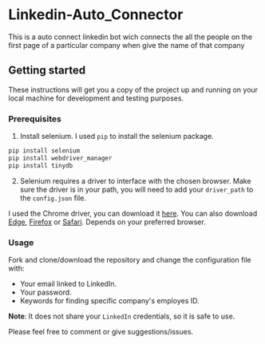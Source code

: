 # Linkedin-Auto_Connector 

This is a auto connect linkedin bot wich connects the all the people on the first page of a particular company when give the name of that company 

## Getting started

These instructions will get you a copy of the project up and running on your local machine for development and testing purposes.

### Prerequisites

1. Install selenium. I used `pip` to install the selenium package.

``` bash
pip install selenium
pip install webdriver_manager
pip install tinydb 
   ```

2. Selenium requires a driver to interface with the chosen browser. Make sure the driver is in your path, you will need to add your `driver_path` to the `config.json` file.

I used the Chrome driver, you can download it [here](https://sites.google.com/a/chromium.org/chromedriver/downloads). You can also download [Edge](https://developer.microsoft.com/en-us/microsoft-edge/tools/webdriver/), [Firefox](https://github.com/mozilla/geckodriver/releases) or [Safari](https://webkit.org/blog/6900/webdriver-support-in-safari-10/). Depends on your preferred browser.

### Usage

Fork and clone/download the repository and change the configuration file with:

* Your email linked to LinkedIn.
* Your password.
* Keywords for finding specific company's employes ID.

**Note**: It does not share your `LinkedIn` credentials, so it is safe to use.

Please feel free to comment or give suggestions/issues.
